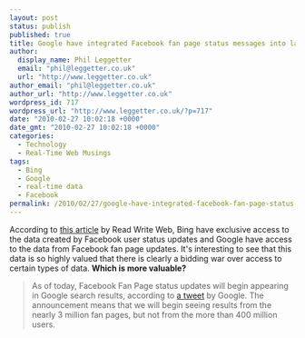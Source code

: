 ```yaml
---
layout: post
status: publish
published: true
title: Google have integrated Facebook fan page status messages into latest results
author:
  display_name: Phil Leggetter
  email: "phil@leggetter.co.uk"
  url: "http://www.leggetter.co.uk"
author_email: "phil@leggetter.co.uk"
author_url: "http://www.leggetter.co.uk"
wordpress_id: 717
wordpress_url: "http://www.leggetter.co.uk/?p=717"
date: "2010-02-27 10:02:18 +0000"
date_gmt: "2010-02-27 10:02:18 +0000"
categories:
  - Technology
  - Real-Time Web Musings
tags:
  - Bing
  - Google
  - real-time data
  - Facebook
permalink: /2010/02/27/google-have-integrated-facebook-fan-page-status-messages-into-latest-results.html
---
```


<p>According to <a href="http://www.readwriteweb.com/archives/google_takes_first_shot_at_facebook_search_results.php">this article</a> by Read Write Web, Bing have exclusive access to the data created by Facebook user status updates and Google have access to the data from Facebook fan page updates. It's interesting to see that this data is so highly valued that there is clearly a bidding war over access to certain types of data. <strong>Which is more valuable?</strong></p>
<blockquote cite="http://www.readwriteweb.com/archives/google_takes_first_shot_at_facebook_search_results.php"><p>As of today, Facebook Fan Page status updates will begin appearing in Google search results, according to <a href="http://twitter.com/google/status/9599921440">a tweet</a> by Google. The announcement means that we will begin seeing results from the nearly 3 million fan pages, but not from the more than 400 million users.</p></blockquote>
